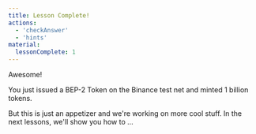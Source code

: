 ```yaml
---
title: Lesson Complete!
actions:
  - 'checkAnswer'
  - 'hints'
material:
  lessonComplete: 1
---
```


Awesome!

You just issued a BEP-2 Token on the Binance test net and minted 1 billion tokens.

But this is just an appetizer and we're working on more cool stuff. In the next lessons, we'll show you how to ...
